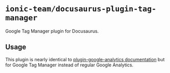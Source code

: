 # `ionic-team/docusaurus-plugin-tag-manager`

Google Tag Manager plugin for Docusaurus.

## Usage

This plugin is nearly identical to [plugin-google-analytics documentation](https://v2.docusaurus.io/docs/api/plugins/@docusaurus/plugin-google-analytics) but for Google Tag Manager instead of regular Google Analytics.
